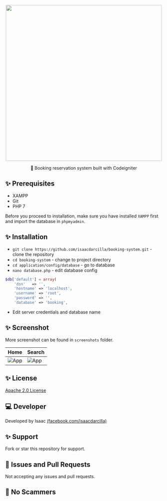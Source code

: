 <p align="center"><img src="https://www.anexia-it.com/blog/wp-content/uploads/2015/01/codeigniter_logo.png" width="500"></p>

<p align="center">🎉 Booking reservation system built with Codeigniter</p>

## ✨ Prerequisites

* XAMPP
* Git
* PHP 7

Before you proceed to installation, make sure you have installed `XAMPP` first and import the database in `phpmyadmin`.

## ✨ Installation

* `git clone https://github.com/isaacdarcilla/booking-system.git` - clone the repository
* `cd booking-system` - change to project directory
* `cd application/config/database` - go to database 
* `nano database.php` - edit database config

```php
$db['default'] = array(
    'dsn'   => '',
    'hostname' => 'localhost',
    'username' => 'root',
    'password' => '',
    'database' => 'booking',
```

* Edit server credentials and database name

## ✨ Screenshot

More screenshot can be found in ```screenshots``` folder.

Home  | Search
------------- | -------------
![App](https://github.com/isaacdarcilla/booking-system/blob/master/screenshots/DeepinScreenshot_20200331180906.png) | ![App](https://github.com/isaacdarcilla/booking-system/blob/master/screenshots/DeepinScreenshot_20200331180935.png)

## ✨ License

[Apache 2.0 License](https://github.com/isaacdarcilla/DesktopQuery/blob/master/LICENSE)


## 💻 Developer

Developed by Isaac [(facebook.com/isaacdarcilla)](https://web.facebook.com/isaacdarcilla)

## ✨ Support

Fork or star this repository for support.

## 🐞 Issues and Pull Requests

Not accepting any issues and pull requests. 

## 🚫 No Scammers
